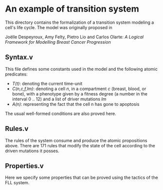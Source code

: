 # An example of transition system
This directory contains the formalization of a transition system modeling a
cell's life cycle. The model was originally proposed in 

Joëlle Despeyroux, Amy Felty, Pietro Lio and Carlos Olarte: _A Logical
Framework for Modelling Breast Cancer Progression_


## Syntax.v

This file defines some constants used in the model and the following atomic
predicates:

- _T(t)_: denoting the current time-unit
- _C(n,c,f,lm)_: denoting a cell _n_, in a compartment _c_ (breast, blood, or
  bone), with a phenotype given by a fitness degree (a number in the interval 0
  .. 12) and a list of driver mutations _lm_
- _A(n)_: representing the fact that the cell n has gone to apoptosis

The usual well-formed conditions are also proved here. 

## Rules.v

The rules of the system consume and produce the atomic propositions above.
There are 171 rules that modify the state of the cell according to the driven
mutations it posses. 

## Properties.v

Here we specify some properties that can be proved using the tactics of the FLL
system. 
